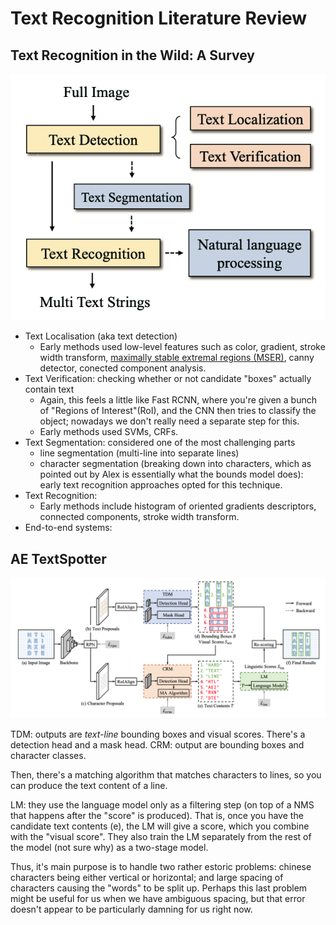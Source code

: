 # Text Recognition Literature Review

## Text Recognition in the Wild: A Survey

![Various stages of text recognition](img/textrec.png)

 - Text Localisation (aka text detection)
	 - Early methods used low-level features such as color, gradient, stroke width transform, [maximally stable extremal regions (MSER)](https://en.wikipedia.org/wiki/Maximally_stable_extremal_regions), canny detector, conected component analysis.
 - Text Verification: checking whether or not candidate "boxes" actually contain text
	 - Again, this feels a little like Fast RCNN, where you're given a bunch of "Regions of Interest"(RoI), and the CNN then tries to classify the object; nowadays we don't really need a separate step for this.
	 - Early methods used SVMs, CRFs.
 - Text Segmentation: considered one of the most challenging parts
	 - line segmentation (multi-line into separate lines)
	 - character segmentation (breaking down into characters, which as pointed out by Alex is essentially what the bounds model does): early text recognition approaches opted for this technique.
 - Text Recognition:
	 - Early methods include histogram of oriented gradients descriptors, connected components, stroke width transform.
 - End-to-end systems:


## AE TextSpotter

![Architecture of AE TextSpotter](img/textspotter.png)

TDM: outputs are *text-line* bounding boxes and visual scores. There's a detection head and a mask head.
CRM: output are bounding boxes and character classes.

Then, there's a matching algorithm that matches characters to lines, so you can produce the text content of a line.

LM: they use the language model only as a filtering step (on top of a NMS that happens after the "score" is produced). That is, once you have the candidate text contents (e), the LM will give a score, which you combine with the "visual score". They also train the LM separately from the rest of the model (not sure why) as a two-stage model.

Thus, it's main purpose is to handle two rather estoric problems: chinese characters being either vertical or horizontal; and large spacing of characters causing the "words" to be split up. Perhaps this last problem might be useful for us when we have ambiguous spacing, but that error doesn't appear to be particularly damning for us right now.
